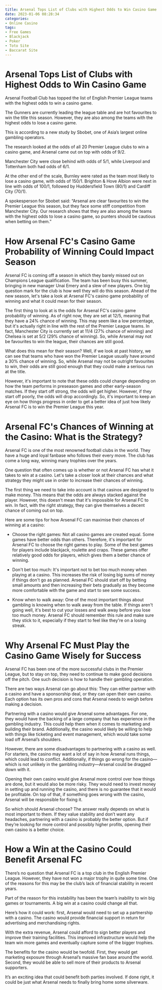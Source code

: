 ```yaml
---
title: Arsenal Tops List of Clubs with Highest Odds to Win Casino Game
date: 2023-01-06 08:28:34
categories:
- Online Casino
tags:
- Free Games
- Blackjack
- Poker
- Toto Site
- Baccarat Site
---
```



#  Arsenal Tops List of Clubs with Highest Odds to Win Casino Game

Arsenal Football Club has topped the list of English Premier League teams with the highest odds to win a casino game.

The Gunners are currently leading the league table and are hot favourites to win the title this season. However, they are also among the teams with the highest odds to lose a casino game.

This is according to a new study by Sbobet, one of Asia’s largest online gambling operators.

The research looked at the odds of all 20 Premier League clubs to win a casino game, and Arsenal came out on top with odds of 9/2.

 Manchester City were close behind with odds of 5/1, while Liverpool and Tottenham both had odds of 6/1.

At the other end of the scale, Burnley were rated as the team most likely to lose a casino game, with odds of 150/1. Brighton & Hove Albion were next in line with odds of 100/1, followed by Huddersfield Town (80/1) and Cardiff City (70/1).

A spokesperson for Sbobet said: “Arsenal are clear favourites to win the Premier League this season, but they face some stiff competition from Manchester City. Our research shows that they are also among the teams with the highest odds to lose a casino game, so punters should be cautious when betting on them.”

#  How Arsenal FC's Casino Game Probability of Winning Could Impact Season

Arsenal FC is coming off a season in which they barely missed out on Champions League qualification. The team has been busy this summer, bringing in new manager Unai Emery and a slew of new players. One big question mark for the club is how well they will do this season. Ahead of the new season, let's take a look at Arsenal FC's casino game probability of winning and what it could mean for their season.

The first thing to look at is the odds for Arsenal FC's casino game probability of winning. As of right now, they are set at 12/5, meaning that they have a 24% chance of winning. This may seem like a low percentage, but it's actually right in line with the rest of the Premier League teams. In fact, Manchester City is currently set at 11/4 (27% chance of winning) and Chelsea is set at 5/2 (29% chance of winning). So, while Arsenal may not be favourites to win the league, their chances are still good.

What does this mean for their season? Well, if we look at past history, we can see that teams who have won the Premier League usually have around a 30% chance of winning. So, while Arsenal may not be outright favourites to win, their odds are still good enough that they could make a serious run at the title.

However, it's important to note that these odds could change depending on how the team performs in preseason games and other early-season matches. If they start off strong, the odds will get higher. However, if they start off poorly, the odds will drop accordingly. So, it's important to keep an eye on how things progress in order to get a better idea of just how likely Arsenal FC is to win the Premier League this year.

#  Arsenal FC's Chances of Winning at the Casino: What is the Strategy?

Arsenal FC is one of the most renowned football clubs in the world. They have a huge and loyal fanbase who follows their every move. The club has come a long way, winning many trophies over the years.

One question that often comes up is whether or not Arsenal FC has what it takes to win at a casino. Let's take a closer look at their chances and what strategy they might use in order to increase their chances of winning.

The first thing we need to take into account is that casinos are designed to make money. This means that the odds are always stacked against the player. However, this doesn't mean that it's impossible for Arsenal FC to win. In fact, with the right strategy, they can give themselves a decent chance of coming out on top.

Here are some tips for how Arsenal FC can maximise their chances of winning at a casino:

- Choose the right games: Not all casino games are created equal. Some games have better odds than others. Therefore, it's important for Arsenal FC to choose the right games to play. Some of the best games for players include blackjack, roulette and craps. These games offer relatively good odds for players, which gives them a better chance of winning.

- Don't bet too much: It's important not to bet too much money when playing at a casino. This increases the risk of losing big sums of money if things don't go as planned. Arsenal FC should start off by betting small amounts and then increasing their bets gradually as they become more comfortable with the game and start to see some success.

- Know when to walk away: One of the most important things about gambling is knowing when to walk away from the table. If things aren't going well, it's best to cut your losses and walk away before you lose too much money. Arsenal FC should remember this rule and make sure they stick to it, especially if they start to feel like they're on a losing streak.

#  Why Arsenal FC Must Play the Casino Game Wisely for Success

Arsenal FC has been one of the more successful clubs in the Premier League, but to stay on top, they need to continue to make good decisions off the pitch. One such decision is how to handle their gambling operation.

There are two ways Arsenal can go about this: They can either partner with a casino and have a sponsorship deal, or they can open their own casino. Each option has its own pros and cons that Arsenal needs to weigh before making a decision.

Partnering with a casino would give Arsenal some advantages. For one, they would have the backing of a large company that has experience in the gambling industry. This could help them when it comes to marketing and building their brand. Additionally, the casino would likely be willing to help with things like ticketing and event management, which would take some load off Arsenal’s shoulders.

However, there are some disadvantages to partnering with a casino as well. For starters, the casino may want a lot of say in how Arsenal runs things, which could lead to conflict. Additionally, if things go wrong for the casino—which is not unlikely in the gambling industry—Arsenal could be dragged down with it.

Opening their own casino would give Arsenal more control over how things are done, but it would also be more risky. They would need to invest money in setting up and running the casino, and there is no guarantee that it would be profitable. On top of that, if something goes wrong with the casino, Arsenal will be responsible for fixing it.


 So which should Arsenal choose? The answer really depends on what is most important to them. If they value stability and don’t want any headaches, partnering with a casino is probably the better option. But if they’re looking for more control and possibly higher profits, opening their own casino is a better choice.

#  How a Win at the Casino Could Benefit Arsenal FC

There’s no question that Arsenal FC is a top club in the English Premier League. However, they have not won a major trophy in quite some time. One of the reasons for this may be the club’s lack of financial stability in recent years.

Part of the reason for this instability has been the team’s inability to win big games or tournaments. A big win at a casino could change all that.

Here’s how it could work: first, Arsenal would need to set up a partnership with a casino. The casino would provide financial support in return for advertising and merchandising rights.

With the extra revenue, Arsenal could afford to sign better players and improve their training facilities. This improved infrastructure would help the team win more games and eventually capture some of the bigger trophies.

The benefits for the casino would be twofold. First, they would get marketing exposure through Arsenal’s massive fan base around the world. Second, they would be able to sell more of their products to Arsenal supporters.

It’s an exciting idea that could benefit both parties involved. If done right, it could be just what Arsenal needs to finally bring home some silverware.